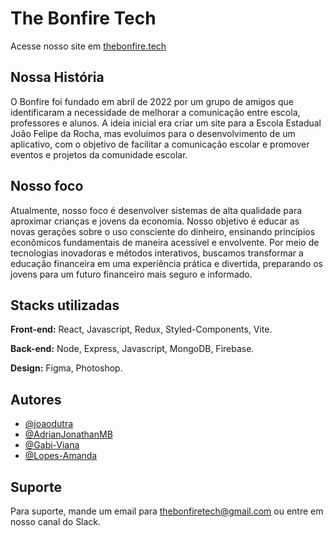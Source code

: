 # The Bonfire Tech

Acesse nosso site em [thebonfire.tech](https://thebonfire.tech)
## Nossa História
O Bonfire foi fundado em abril de 2022 por um grupo de amigos que identificaram a necessidade de melhorar a comunicação entre escola, professores e alunos. A ideia inicial era criar um site para a Escola Estadual João Felipe da Rocha, mas evoluímos para o desenvolvimento de um aplicativo, com o objetivo de facilitar a comunicação escolar e promover eventos e projetos da comunidade escolar.

## Nosso foco
Atualmente, nosso foco é desenvolver sistemas de alta qualidade para aproximar crianças e jovens da economia. Nosso objetivo é educar as novas gerações sobre o uso consciente do dinheiro, ensinando princípios econômicos fundamentais de maneira acessível e envolvente. Por meio de tecnologias inovadoras e métodos interativos, buscamos transformar a educação financeira em uma experiência prática e divertida, preparando os jovens para um futuro financeiro mais seguro e informado.
## Stacks utilizadas

**Front-end:** React, Javascript, Redux, Styled-Components, Vite.

**Back-end:** Node, Express, Javascript, MongoDB, Firebase.

**Design:** Figma, Photoshop.


## Autores

- [@joaodutra](https://www.github.com/DARKnx)
- [@AdrianJonathanMB](https://www.github.com/AdrianJonathanMB)
- [@Gabi-Viana](https://www.github.com/Gabi-Viana)
- [@Lopes-Amanda](https://www.github.com/Lopes-Amanda)


## Suporte

Para suporte, mande um email para thebonfiretech@gmail.com ou entre em nosso canal do Slack.

